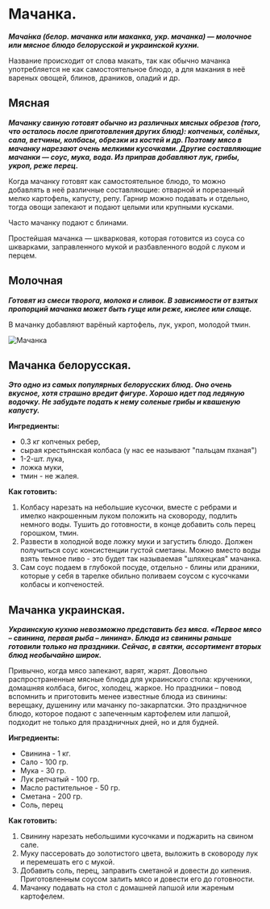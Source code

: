 # Мачанка.

_**Мача́нка (белор. мачанка или маканка, укр. мачанка) — молочное или мясное блюдо белорусской и украинской кухни.**_

Название происходит от слова макать, так как обычно мачанка употребляется не как самостоятельное блюдо, а для макания в неё вареных овощей, блинов, драников, оладий и др.

## Мясная

_**Мачанку свиную готовят обычно из различных мясных обрезов (того, что осталось после приготовления других блюд): копченых, солёных, сала, ветчины, колбасы, обрезки из костей и др. Поэтому мясо в мачанку нарезают очень мелкими кусочками. Другие составляющие мачанки — соус, мука, вода. Из приправ добавляют лук, грибы, укроп, реже перец.**_

Когда мачанку готовят как самостоятельное блюдо, то можно добавлять в неё различные составляющие: отварной и порезанный мелко картофель, капусту, репу. Гарнир можно подавать и отдельно, тогда овощи запекают и подают целыми или крупными кусками.

Часто мачанку подают с блинами.

Простейшая мачанка — шкварковая, которая готовится из соуса со шкварками, заправленного мукой и разбавленного водой с луком и перцем.

## Молочная

_**Готовят из смеси творога, молока и сливок. В зависимости от взятых пропорций мачанка может быть гуще или реже, кислее или слаще.**_

В мачанку добавляют варёный картофель, лук, укроп, молодой тмин.

![Мачанка](/images/Kulinar/Second/machanka_1.jpg 'Мачанка')

## Мачанка белорусская.

_**Это одно из самых популярных белорусских блюд. Оно очень вкусное, хотя страшно вредит фигуре. Хорошо идет под ледяную водочку. Не забудьте подать к нему соленые грибы и квашеную капусту.**_

**Ингредиенты:**

- 0.3 кг копченых ребер,
- сырая крестьянская колбаса (у нас ее называют "пальцам пханая")
- 1-2-шт. лука,
- ложка муки,
- тмин - не жалея.

**Как готовить:**

1. Колбасу нарезать на небольшие кусочки, вместе с ребрами и имелко накрошенным луком положить на сковороду, подлить немного воды. Тушить до готовности, в конце добавить соль перец горошком, тмин.
2. Развести в холодной воде ложку муки и загустить блюдо. Должен получиться соус консистенции густой сметаны. Можно вместо воды взять темное пиво - это будет так называемая "шляхецкая" мачанка.
3. Сам соус подаем в глубокой посуде, отдельно - блины или драники, которые у себя в тарелке обильно поливаем соусом с кусочками колбасы и копченостей.

## Мачанка украинская.

_**Украинскую кухню невозможно представить без мяса. «Первое мясо – свинина, первая рыба – линина». Блюда из свинины раньше готовили только на праздники. Сейчас, в святки, ассортимент вторых блюд необычайно широк.**_

Привычно, когда мясо запекают, варят, жарят. Довольно распространенные мясные блюда для украинского стола: крученики, домашняя колбаса, бигос, холодец, жаркое. Но праздники – повод вспомнить и приготовить менее известные блюда из свинины: верещаку, душенину или мачанку по-закарпатски. Это праздничное блюдо, которое подают с запеченным картофелем или лапшой, подходит не только для праздничных дней, но и для будней.

**Ингредиенты:**

- Свинина - 1 кг.
- Сало - 100 гр.
- Мука - 30 гр.
- Лук репчатый - 100 гр.
- Масло растительное - 50 гр.
- Сметана - 200 гр.
- Соль, перец

**Как готовить:**

1. Свинину нарезать небольшими кусочками и поджарить на свином сале.
2. Муку пассеровать до золотистого цвета, выложить в сковороду лук и перемешать его с мукой.
3. Добавить соль, перец, заправить сметаной и довести до кипения. Приготовленным соусом залить мясо и довести его до готовности.
4. Мачанку подавать на стол с домашней лапшой или жареным картофелем.
